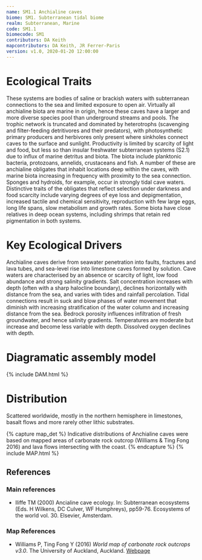 ```yaml
---
name: SM1.1 Anchialine caves
biome: SM1. Subterranean tidal biome
realm: Subterranean, Marine
code: SM1.1
biomecode: SM1
contributors: DA Keith
mapcontributors: DA Keith, JR Ferrer-Paris
version: v1.0, 2020-01-20 12:00:00
---
```

# Ecological Traits
 

These systems are bodies of saline or brackish waters with subterranean connections to the sea and limited exposure to open air. Virtually all anchialine biota are marine in origin, hence these caves have a larger and more diverse species pool than underground streams and pools. The trophic network is truncated and dominated by heterotrophs (scavenging and filter-feeding detritivores and their predators), with photosynthetic primary producers and herbivores only present where sinkholes connect caves to the surface and sunlight. Productivity is limited by scarcity of light and food, but less so than insular freshwater subterranean systems (S2.1) due to influx of marine detritus and biota. The biota include planktonic bacteria, protozoans, annelids, crustaceans and fish. A number of these are anchialine obligates that inhabit locations deep within the caves, with marine biota increasing in frequency with proximity to the sea connection. Sponges and hydroids, for example, occur in strongly tidal cave waters. Distinctive traits of the obligates that reflect selection under darkness and food scarcity include varying degrees of eye loss and depigmentation, increased tactile and chemical sensitivity, reproduction with few large eggs, long life spans, slow metabolism and growth rates. Some biota have close relatives in deep ocean systems, including shrimps that retain red pigmentation in both systems.

 
# Key Ecological Drivers
 

Anchialine caves derive from seawater penetration into faults, fractures and lava tubes, and sea-level rise into limestone caves formed by solution. Cave waters are characterised by an absence or scarcity of light, low food abundance and strong salinity gradients. Salt concentration increases with depth (often with a sharp halocline boundary), declines horizontally with distance from the sea, and varies with tides and rainfall percolation. Tidal connections result in suck and blow phases of water movement that diminish with increasing stratification of the water column and increasing distance from the sea.  Bedrock porosity influences infiltration of fresh groundwater, and hence salinity gradients. Temperatures are moderate but increase and become less variable with depth. Dissolved oxygen declines with depth.

 
# Diagramatic assembly model
 
{% include DAM.html %}
 
# Distribution
 

Scattered worldwide, mostly in the northern hemisphere in limestones, basalt flows and more rarely other lithic substrates.


{% capture map_det %}
Indicative distributions of Anchialine caves were based on mapped areas of carbonate rock outcrop (Williams & Ting Fong 2016) and lava flows intersecting with the coast.
{% endcapture %}
{% include MAP.html %}

## References
### Main references
* Iliffe TM (2000) Ancialine cave ecology. In: Subterranean ecosystems (Eds. H Wilkens, DC Culver, WF Humphreys), pp59-76. Ecosystems of the world vol. 30. Elsevier, Amsterdam. 
### Map References
* Williams P, Ting Fong Y (2016) *World map of carbonate rock outcrops v3.0*. The University of Auckland, Auckland. [Webpage](https://www.fos.auckland.ac.nz/our_research/karst/)
